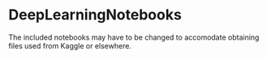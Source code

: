 # DeepLearningNotebooks

The included notebooks may have to be changed to accomodate obtaining files used from Kaggle or elsewhere.
